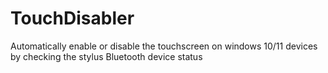 # TouchDisabler
Automatically enable or disable the touchscreen on windows 10/11 devices by checking the stylus Bluetooth device status
